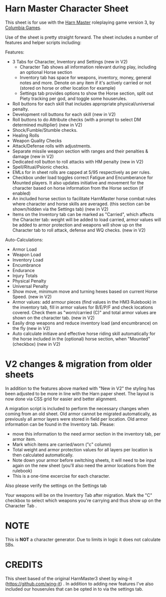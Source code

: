 Harn Master Character Sheet
===========================

This sheet is for use with the [Harn Master](http://columbiagames.com/cgi-bin/query/cfg/zoom.cfg?product_id=4001) roleplaying game version 3, by [Columbia Games](http://columbiagames.com/).

Use of the sheet is pretty straight forward.  The sheet includes a number of features and helper scripts including:


Features:
* 3 Tabs for Character, Inventory and Settings (new in V2)
  * Character Tab shows all information relevant during play, including an optional Horse section 
  * Inventory tab has space for weapons, inventory, money, general notes and more. Denote on any item if it's actively carried or not (stored on horse or other location for example) 
  * Settings tab provides options to show the Horse section, split out Piety tracking per god, and toggle some houserules. 
* Roll buttons for each skill that includes appropriate physical/universal penalty.
* Development roll buttons for each skill (new in V2)
* Roll buttons to do Attribute checks (with a prompt to select DM determined multiplier) (new in V2)
* Shock/Fumble/Stumble checks.
* Healing Rolls
* Weapon Quality Checks
* Attack/Defense rolls with adjustments.
* Separate missile weapon section with ranges and their penalties & damage (new in V2)
* Dedicated roll button to roll attacks with HM penalty (new in V2)
* Spell/Ritual/Psionic checks.
* EMLs for in sheet rolls are capped at 5/95 respectively as per rules.
* Checkbox under load toggles correct Fatigue and Encumberance for Mounted players. It also updates initiative and movement for the character based on horse information from the Horse section (if enabled)
* An included horse section to facilitate HarnMaster horse combat rules where character and horse skills are averaged. (this section can be shown/hidden via the Settings tab) (new in V2)
* Items on the Inventory tab can be marked as "Carried", which affects the Character tab: weight will be added to load carried, armor values will be added to armor protection and weapons will show up on the Character tab to roll attack, defense and WQ checks. (new in V2)


Auto-Calculations:
* Armor Load
* Weapon Load
* Inventory Load
* Encumbrance
* Endurance
* Injury Totals
* Physical Penalty
* Universal Penalty
* Show move, minimum move and turning hexes based on current Horse Speed.  (new in V2)
* Armor values: add armour pieces (find values in the HM3 Rulebook) in the inventory tab, fill in armor values for B/E/P/F and check locations covered. Check them as "worn/carried (C)" and total armor values are shown on the character tab. (new in V2)
* Easily drop weapons and reduce inventory load (and encumbrance) on the fly (new in V2)
* Auto calculate initiave and effective horse riding skill automatically for the horse included in the (optional) horse section, when "Mounted" (checkbox) (new in V2)

V2 changes & migration from older sheets
=======
In addition to the features above marked with "New in V2" the styling has been adjusted to be more in line with the Harn paper sheet. The layout is now done via CSS grid for easier and better alignment. 

A migration script is included to perform the necessary changes when coming from an old sheet. Old armor cannot be migrated automatically, as previously all armor layers were stored in field per location. Old armor information can be found in the Inventory tab. Please:
- move this information to the need armor section in the inventory tab, per armor item. 
- Mark which items are carried/worn ("c" column)
- Total weight and armor protection values for all layers per location is then calculated automatically.
- Note down your armor before switching sheets, it will need to be input again on the new sheet (you'll also need the armor locations from the rulebook)
- This is a one-time excercise for each character.

Also please verify the settings on the Settings tab 

Your weapons will be on the Inventory Tab after migration. Mark the "C" checkbox to select which weapons you're carrying and thus show up on the Character Tab .

NOTE
====

This is **NOT** a character generator.  Due to limits in logic it does not calculate SBs.


CREDITS
===========

This sheet based of the original HarnMaster3 sheet by wing-it (https://github.com/wing-it) . In addition to adding new features I've also included our houserules that can be opted in to via the settings tab.



